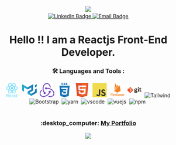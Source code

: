 <div id="header" align="center">
  <img src="https://media4.giphy.com/media/kDg1bNCUZsUpmBdMwA/giphy.gif?cid=ecf05e476421azz2f497j464miqhfehuwk8k781lbthd7ccj&rid=giphy.gif&ct=g" width='200'/>
  <div id="badges">
    <a href="https://www.linkedin.com/in/mykhaylo-pelykh-55587017b/">
      <img src="https://img.shields.io/badge/LinkedIn-blue?style=for-the-badge&logo=linkedin&logoColor=white" alt="LinkedIn Badge"/>
    </a>
    <a href="mailto:mykhaylopelykh@gmail.com">
      <img src="https://img.shields.io/badge/Email-red?style=for-the-badge&logo=mail&logoColor=red" alt="Email Badge"/>
    </a>
  </div>
  <h1>
    Hello !! I am a Reactjs Front-End Developer.
  </h1>
  
  
### :hammer_and_wrench: Languages and Tools :
  <div>
    <img src="https://github.com/devicons/devicon/blob/master/icons/react/react-original-wordmark.svg" title="React" alt="React" width="40" height="40"/>&nbsp;
    <img src="https://github.com/devicons/devicon/blob/master/icons/materialui/materialui-original.svg" title="Material UI" alt="Material UI" width="40"  height="40"/>&nbsp;
    <img src="https://github.com/devicons/devicon/blob/master/icons/redux/redux-original.svg" title="Redux" alt="Redux " width="40" height="40"/>&nbsp;
    <img src="https://github.com/devicons/devicon/blob/master/icons/css3/css3-plain-wordmark.svg"  title="CSS3" alt="CSS" width="40" height="40"/>&nbsp;
    <img src="https://github.com/devicons/devicon/blob/master/icons/html5/html5-original.svg" title="HTML5" alt="HTML" width="40" height="40"/>&nbsp;
    <img src="https://github.com/devicons/devicon/blob/master/icons/javascript/javascript-original.svg" title="JavaScript" alt="JavaScript" width="40" height="40"/>&nbsp;
    <img src="https://github.com/devicons/devicon/blob/master/icons/firebase/firebase-plain-wordmark.svg" title="Firebase" alt="Firebase" width="40" height="40"/>&nbsp;
    <img src="https://github.com/devicons/devicon/blob/master/icons/git/git-original-wordmark.svg" title="Git" **alt="Git" width="40" height="40"/>&nbsp;
    <img src="https://cdn.jsdelivr.net/gh/devicons/devicon/icons/tailwindcss/tailwindcss-original-wordmark.svg" title="Tailwind" alt="Tailwind" width="40" height="40"/>&nbsp;
    <img src="https://cdn.jsdelivr.net/gh/devicons/devicon/icons/bootstrap/bootstrap-original.svg" title="Bootstrap" alt="Bootstrap" width="40" height="40"/>&nbsp;
    <img src="https://cdn.jsdelivr.net/gh/devicons/devicon/icons/yarn/yarn-original.svg" title="yarn" alt="yarn" width="40" height="40"/>&nbsp;
    <img src="https://cdn.jsdelivr.net/gh/devicons/devicon/icons/vscode/vscode-original.svg" title="vscode" alt="vscode" width="40" height="40"/>&nbsp;
    <img src="https://cdn.jsdelivr.net/gh/devicons/devicon/icons/vuejs/vuejs-original.svg" title="vuejs" alt="vuejs" width="40" height="40"/>&nbsp;
    <img src="https://cdn.jsdelivr.net/gh/devicons/devicon/icons/npm/npm-original-wordmark.svg" title="npm" alt="npm" width="40" height="40"/>&nbsp;
  </div>
  <br />
  <h3>
    :desktop_computer:
    <a href="https://mykhaylo-pelykh.netlify.app/">My Portfolio</a>
  </h3>

  <div align="center">
    <img src="https://media2.giphy.com/media/L8K62iTDkzGX6/giphy.gif?cid=ecf05e47oigs70l7xwnth0fv00vwrb6qm454y2hlk1zk3wku&rid=giphy.gif&ct=g" width="500"/>
  </div>

</div>
